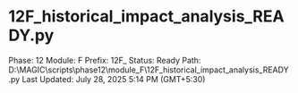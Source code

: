 # 12F_historical_impact_analysis_READY.py

Phase: 12
Module: F
Prefix: 12F_
Status: Ready
Path: D:\MAGIC\scripts\phase12\module_F\12F_historical_impact_analysis_READY.py
Last Updated: July 28, 2025 5:14 PM (GMT+5:30)
